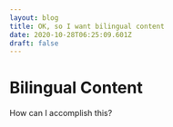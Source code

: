 ```yaml
---
layout: blog
title: OK, so I want bilingual content
date: 2020-10-28T06:25:09.601Z
draft: false
---
```

# Bilingual Content

How can I accomplish this? 